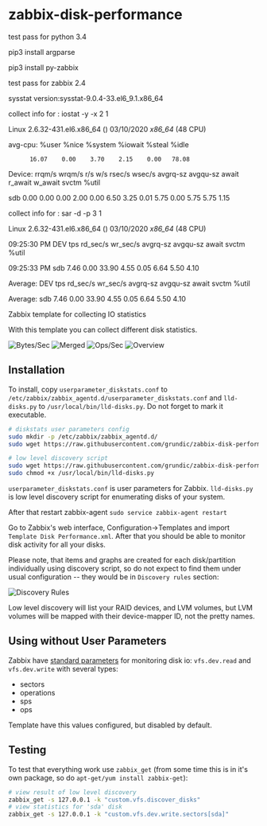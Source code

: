 zabbix-disk-performance
=======================
test pass for python 3.4

pip3 install argparse 

pip3 install py-zabbix

test pass for zabbix 2.4

sysstat version:sysstat-9.0.4-33.el6_9.1.x86_64 

collect info for : iostat -y -x 2 1 

Linux 2.6.32-431.el6.x86_64 ()  03/10/2020      _x86_64_        (48 CPU)

avg-cpu:  %user   %nice %system %iowait  %steal   %idle

          16.07    0.00    3.70    2.15    0.00   78.08

Device:         rrqm/s   wrqm/s     r/s     w/s   rsec/s   wsec/s avgrq-sz avgqu-sz   await r_await w_await  svctm  %util

sdb               0.00     0.00    0.00    2.00     0.00     6.50     3.25     0.01    5.75    0.00    5.75   5.75   1.15


collect info for : sar -d -p 3 1 

Linux 2.6.32-431.el6.x86_64 ()  03/10/2020      _x86_64_        (48 CPU)

09:25:30 PM       DEV       tps  rd_sec/s  wr_sec/s  avgrq-sz  avgqu-sz     await     svctm     %util

09:25:33 PM       sdb      7.46      0.00     33.90      4.55      0.05      6.64      5.50      4.10


Average:          DEV       tps  rd_sec/s  wr_sec/s  avgrq-sz  avgqu-sz     await     svctm     %util

Average:          sdb      7.46      0.00     33.90      4.55      0.05      6.64      5.50      4.10


Zabbix template for collecting IO statistics

With this template you can collect different disk statistics.

![Bytes/Sec](https://github.com/grundic/zabbix-disk-performance/blob/master/images/sda_bytes_second.png?raw=true=250x)
![Merged](https://github.com/grundic/zabbix-disk-performance/blob/master/images/sda_merged.png?raw=true=250x)
![Ops/Sec](https://github.com/grundic/zabbix-disk-performance/blob/master/images/sda_ops_second.png?raw=true=250x)
![Overview](https://github.com/grundic/zabbix-disk-performance/blob/master/images/sda_overview.png?raw=true=250x)

Installation
------------
To install, copy `userparameter_diskstats.conf` to `/etc/zabbix/zabbix_agentd.d/userparameter_diskstats.conf` and `lld-disks.py` to `/usr/local/bin/lld-disks.py`.
Do not forget to mark it executable.
```bash
# diskstats user parameters config
sudo mkdir -p /etc/zabbix/zabbix_agentd.d/
sudo wget https://raw.githubusercontent.com/grundic/zabbix-disk-performance/master/userparameter_diskstats.conf -O /etc/zabbix/zabbix_agentd.d/userparameter_diskstats.conf

# low level discovery script
sudo wget https://raw.githubusercontent.com/grundic/zabbix-disk-performance/master/lld-disks.py -O /usr/local/bin/lld-disks.py
sudo chmod +x /usr/local/bin/lld-disks.py
```

`userparameter_diskstats.conf` is user parameters for Zabbix.
`lld-disks.py` is low level discovery script for enumerating disks of your system.

After that restart zabbix-agent
```sudo service zabbix-agent restart```

Go to Zabbix's web interface, Configuration->Templates and import `Template Disk Performance.xml`.
After that you should be able to monitor disk activity for all your disks.

Please note, that items and graphs are created for each disk/partition individually using discovery script, so do not expect to
find them under usual configuration -- they would be in `Discovery rules` section:

![Discovery Rules](https://github.com/grundic/zabbix-disk-performance/blob/master/images/discovery_rules.png?raw=true=250x)

Low level discovery will list your RAID devices, and LVM volumes, but LVM
volumes will be mapped with their device-mapper ID, not the pretty names.

Using without User Parameters
-----------------------------
Zabbix have [standard parameters](https://www.zabbix.com/documentation/2.0/manual/appendix/items/supported_by_platform) for monitoring disk io: `vfs.dev.read` and `vfs.dev.write` with several types:
* sectors
* operations
* sps
* ops

Template have this values configured, but disabled by default.


Testing
-------
To test that everything work use `zabbix_get` (from some time this is in it's own package, so do `apt-get/yum install zabbix-get`):
```bash
# view result of low level discovery
zabbix_get -s 127.0.0.1 -k "custom.vfs.discover_disks"
# view statistics for 'sda' disk
zabbix_get -s 127.0.0.1 -k "custom.vfs.dev.write.sectors[sda]"
```
